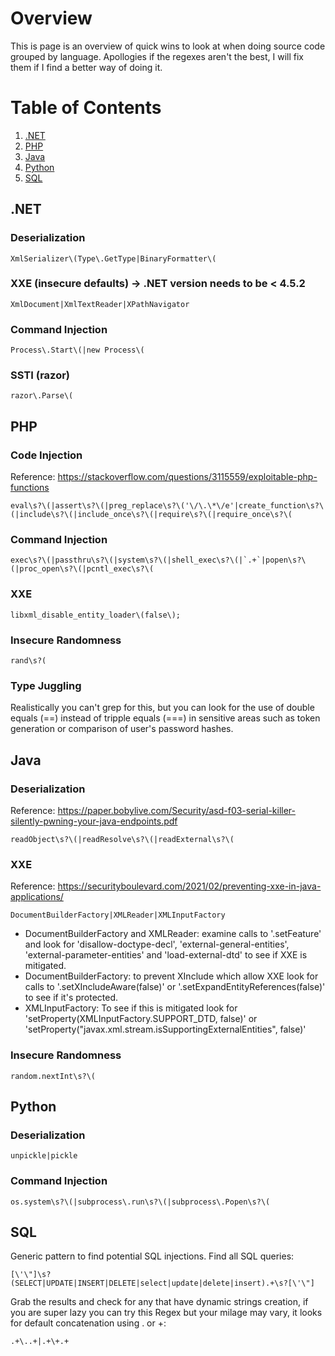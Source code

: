 # Overview
This is page is an overview of quick wins to look at when doing source code grouped by language. Apollogies if the regexes aren't the best, I will fix them if I find a better way of doing it. 

# Table of Contents
1. [.NET](#.NET)
2. [PHP](#PHP)
3. [Java](#java)
4. [Python](#python)
5. [SQL](#sql)
 
## .NET
### Deserialization
	XmlSerializer\(Type\.GetType|BinaryFormatter\(

### XXE (insecure defaults) -> .NET version needs to be < 4.5.2
	XmlDocument|XmlTextReader|XPathNavigator	

### Command Injection
	Process\.Start\(|new Process\(

### SSTI (razor)
	razor\.Parse\(


## PHP

### Code Injection
Reference: https://stackoverflow.com/questions/3115559/exploitable-php-functions
	
	eval\s?\(|assert\s?\(|preg_replace\s?\('\/\.\*\/e'|create_function\s?\(|include\s?\(|include_once\s?\(|require\s?\(|require_once\s?\(

### Command Injection
	exec\s?\(|passthru\s?\(|system\s?\(|shell_exec\s?\(|`.+`|popen\s?\(|proc_open\s?\(|pcntl_exec\s?\(

### XXE
	libxml_disable_entity_loader\(false\);

### Insecure Randomness
	rand\s?(
	
### Type Juggling
Realistically you can't grep for this, but you can look for the use of double equals (==) instead of tripple equals (===) in sensitive areas such as token generation or comparison of user's password hashes.

## Java
### Deserialization
Reference: https://paper.bobylive.com/Security/asd-f03-serial-killer-silently-pwning-your-java-endpoints.pdf

	readObject\s?\(|readResolve\s?\(|readExternal\s?\(
	
### XXE
Reference: https://securityboulevard.com/2021/02/preventing-xxe-in-java-applications/
	
	DocumentBuilderFactory|XMLReader|XMLInputFactory
* DocumentBuilderFactory and XMLReader: examine calls to '.setFeature' and look for 'disallow-doctype-decl', 'external-general-entities', 'external-parameter-entities' and 'load-external-dtd' to see if XXE is mitigated. 
*  DocumentBuilderFactory: to prevent XInclude which allow XXE look for calls to '.setXIncludeAware(false)' or '.setExpandEntityReferences(false)' to see if it's protected.
*  XMLInputFactory: To see if this is mitigated look for 'setProperty(XMLInputFactory.SUPPORT_DTD, false)' or 'setProperty("javax.xml.stream.isSupportingExternalEntities", false)'

### Insecure Randomness
	random.nextInt\s?\(

## Python
### Deserialization
	unpickle|pickle

### Command Injection
	os.system\s?\(|subprocess\.run\s?\(|subprocess\.Popen\s?\(

## SQL
Generic pattern to find potential SQL injections.
Find all SQL queries:
	
	[\'\"]\s?(SELECT|UPDATE|INSERT|DELETE|select|update|delete|insert).+\s?[\'\"]
Grab the results and check for any that have dynamic strings creation, if you are super lazy you can try this Regex but your milage may vary, it looks for default concatenation using . or +:
	
	.+\..+|.+\+.+

